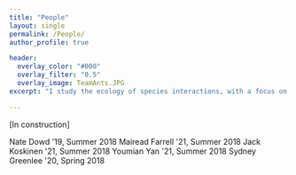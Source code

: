 ```yaml
---
title: "People"
layout: single
permalink: /People/
author_profile: true

header:
  overlay_color: "#000"
  overlay_filter: "0.5"
  overlay_image: TeamAnts.JPG
excerpt: "I study the ecology of species interactions, with a focus on both  positive species interactions and species interactions across space . . ."

---
```


[In construction]

Nate Dowd '19, Summer 2018
Mairead Farrell '21, Summer 2018
Jack Koskinen '21, Summer 2018
Youmian Yan '21, Summer 2018
Sydney Greenlee '20, Spring 2018

